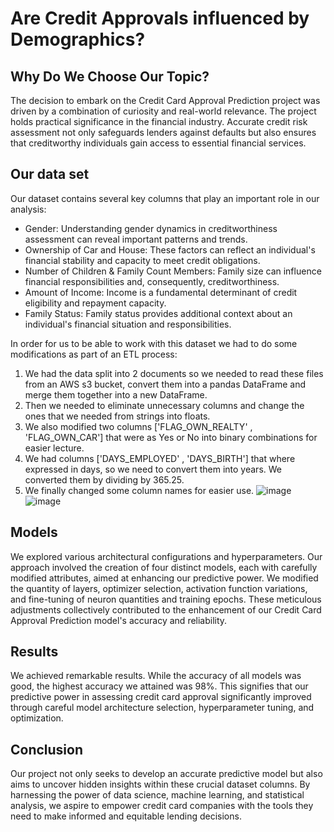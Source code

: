 # Are Credit Approvals influenced by Demographics?

## Why Do We Choose Our Topic?
The decision to embark on the Credit Card Approval Prediction project was driven by a combination of curiosity and real-world relevance. The project holds practical significance in the financial industry. Accurate credit risk assessment not only safeguards lenders against defaults but also ensures that creditworthy individuals gain access to essential financial services.
## Our data set
Our dataset contains several key columns that play an important role in our analysis:
- Gender: Understanding gender dynamics in creditworthiness assessment can reveal important patterns and trends.
- Ownership of Car and House: These factors can reflect an individual's financial stability and capacity to meet credit obligations.
- Number of Children & Family Count Members: Family size can influence financial responsibilities and, consequently, creditworthiness.
- Amount of Income: Income is a fundamental determinant of credit eligibility and repayment capacity.
- Family Status: Family status provides additional context about an individual's financial situation and responsibilities.

In order for us to be able to work with this dataset we had to do some modifications as part of an ETL process:

1. We had the data split into 2 documents so we needed to read these files from an AWS s3 bucket, convert them into a pandas DataFrame and merge them together into a new DataFrame.
2. Then we needed to eliminate unnecessary columns and change the ones that we needed from strings into floats.
3. We also modified two columns ['FLAG_OWN_REALTY' , 'FLAG_OWN_CAR'] that were as Yes or No into binary combinations for easier lecture.
4. We had columns ['DAYS_EMPLOYED' , 'DAYS_BIRTH'] that where expressed in days, so we need to convert them into years. We converted them by dividing by 365.25.
5. We finally changed some column names for easier use.
![image](https://github.com/OlivaVe/project4_team7/assets/127780305/0d6785a3-9011-4300-8f02-e6bff40320ad)
![image](https://github.com/OlivaVe/project4_team7/assets/127780305/6228ed22-a83a-4d00-9acc-0f57a147b25a)


## Models
We explored various architectural configurations and hyperparameters. Our approach involved the creation of four distinct models, each with carefully modified attributes, aimed at enhancing our predictive power. 
We modified the quantity of layers, optimizer selection, activation function variations, and fine-tuning of neuron quantities and training epochs. These meticulous adjustments collectively contributed to the enhancement of our Credit Card Approval Prediction model's accuracy and reliability.
## Results
We achieved remarkable results. While the accuracy of all models was good, the highest accuracy we attained was 98%. This signifies that our predictive power in assessing credit card approval significantly improved through careful model architecture selection, hyperparameter tuning, and optimization.
## Conclusion
Our project not only seeks to develop an accurate predictive model but also aims to uncover hidden insights within these crucial dataset columns. By harnessing the power of data science, machine learning, and statistical analysis, we aspire to empower credit card companies with the tools they need to make informed and equitable lending decisions. 
